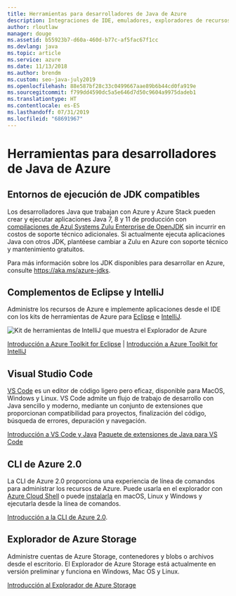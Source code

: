 ```yaml
---
title: Herramientas para desarrolladores de Java de Azure
description: Integraciones de IDE, emuladores, exploradores de recursos e interfaces de línea de comandos para desarrolladores de Java que trabajan con Azure.
author: rloutlaw
manager: douge
ms.assetid: b55923b7-d60a-460d-b77c-af5fac67f1cc
ms.devlang: java
ms.topic: article
ms.service: azure
ms.date: 11/13/2018
ms.author: brendm
ms.custom: seo-java-july2019
ms.openlocfilehash: 88e587bf28c33c0499667aae89b6b44cd0fa919e
ms.sourcegitcommit: f799dd4590dc5a5e646d7d50c9604a9975dadeb1
ms.translationtype: HT
ms.contentlocale: es-ES
ms.lasthandoff: 07/31/2019
ms.locfileid: "68691967"
---
```

# <a name="azure-tools-for-java-developers"></a>Herramientas para desarrolladores de Java de Azure

## <a name="supported-jdk-runtimes"></a>Entornos de ejecución de JDK compatibles

Los desarrolladores Java que trabajan con Azure y Azure Stack pueden crear y ejecutar aplicaciones Java 7, 8 y 11 de producción con [compilaciones de Azul Systems Zulu Enterprise de OpenJDK](https://www.azul.com/downloads/azure-only/zulu/) sin incurrir en costos de soporte técnico adicionales. Si actualmente ejecuta aplicaciones Java con otros JDK, plantéese cambiar a Zulu en Azure con soporte técnico y mantenimiento gratuitos. 

Para más información sobre los JDK disponibles para desarrollar en Azure, consulte <https://aka.ms/azure-jdks>.

## <a name="eclipse-and-intellij-plugins"></a>Complementos de Eclipse y IntelliJ

Administre los recursos de Azure e implemente aplicaciones desde el IDE con los kits de herramientas de Azure para [Eclipse](eclipse/azure-toolkit-for-eclipse.md) e [IntelliJ](intellij/azure-toolkit-for-intellij.md).   

![Kit de herramientas de IntelliJ que muestra el Explorador de Azure](media/intelliJ-azure-explorer.png)

[Introducción a Azure Toolkit for Eclipse](https://docs.microsoft.com/azure/app-service-web/app-service-web-eclipse-create-hello-world-web-app) | [Introducción a Azure Toolkit for IntelliJ](https://docs.microsoft.com/azure/app-service-web/app-service-web-intellij-create-hello-world-web-app) 

## <a name="visual-studio-code"></a>Visual Studio Code

[VS Code](https://code.visualstudio.com/) es un editor de código ligero pero eficaz, disponible para MacOS, Windows y Linux. VS Code admite un flujo de trabajo de desarrollo con Java sencillo y moderno, mediante un conjunto de extensiones que proporcionan compatibilidad para proyectos, finalización del código, búsqueda de errores, depuración y navegación.

[Introducción a VS Code y Java](https://code.visualstudio.com/docs/java)
[Paquete de extensiones de Java para VS Code](https://code.visualstudio.com/docs/java/extensions)  

## <a name="azure-cli-20"></a>CLI de Azure 2.0

La CLI de Azure 2.0 proporciona una experiencia de línea de comandos para administrar los recursos de Azure. Puede usarla en el explorador con [Azure Cloud Shell](https://docs.microsoft.com/azure/cloud-shell/overview) o puede [instalarla](https://docs.microsoft.com/cli/azure/install-azure-cli) en macOS, Linux y Windows y ejecutarla desde la línea de comandos.

[Introducción a la CLI de Azure 2.0](https://docs.microsoft.com/cli/azure/get-started-with-azure-cli).

## <a name="azure-storage-explorer"></a>Explorador de Azure Storage 

Administre cuentas de Azure Storage, contenedores y blobs o archivos desde el escritorio. El Explorador de Azure Storage está actualmente en versión preliminar y funciona en Windows, Mac OS y Linux.

[Introducción al Explorador de Azure Storage](https://docs.microsoft.com/azure/vs-azure-tools-storage-manage-with-storage-explorer)
